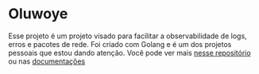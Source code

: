 # Oluwoye

Esse projeto é um projeto visado para facilitar a observabilidade de logs, erros e pacotes de rede. Foi criado com Golang e é um dos projetos pessoais que estou dando atenção. Você pode ver mais [nesse repositório](https://github.com/roqueando/oluwoye) ou nas [documentações](https://roqueando.github.io/oluwoye/)
